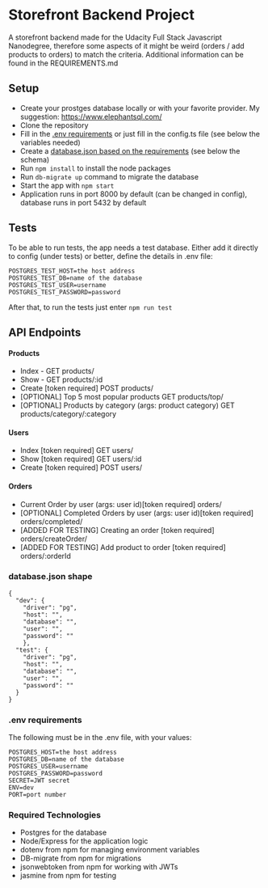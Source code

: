 # Storefront Backend Project

A storefront backend made for the Udacity Full Stack Javascript Nanodegree, therefore some aspects of it might be weird (orders / add products to orders) to match the criteria. Additional information can be found in the REQUIREMENTS.md

## Setup

- Create your prostges database locally or with your favorite provider. My suggestion: https://www.elephantsql.com/
- Clone the repository
- Fill in the [.env requirements](#.env) or just fill in the config.ts file (see below the variables needed)
- Create a [database.json based on the requirements](#database.json) (see below the schema)
- Run `npm install` to install the node packages
- Run `db-migrate up` command to migrate the database
- Start the app with `npm start`
- Application runs in port 8000 by default (can be changed in config), database runs in port 5432 by default

## Tests

To be able to run tests, the app needs a test database. Either add it directly to config (under tests) or better, define the details in .env file:

```
POSTGRES_TEST_HOST=the host address
POSTGRES_TEST_DB=name of the database
POSTGRES_TEST_USER=username
POSTGRES_TEST_PASSWORD=password
```

After that, to run the tests just enter `npm run test`

## API Endpoints

#### Products

- Index - GET products/
- Show - GET products/:id
- Create [token required] POST products/
- [OPTIONAL] Top 5 most popular products GET products/top/
- [OPTIONAL] Products by category (args: product category) GET products/category/:category

#### Users

- Index [token required] GET users/
- Show [token required] GET users/:id
- Create [token required] POST users/

#### Orders

- Current Order by user (args: user id)[token required] orders/
- [OPTIONAL] Completed Orders by user (args: user id)[token required] orders/completed/
- [ADDED FOR TESTING] Creating an order [token required] orders/createOrder/
- [ADDED FOR TESTING] Add product to order [token required] orders/:orderId

### database.json shape

```
{
  "dev": {
    "driver": "pg",
    "host": "",
    "database": "",
    "user": "",
    "password": ""
    },
  "test": {
    "driver": "pg",
    "host": "",
    "database": "",
    "user": "",
    "password": ""
  }
}
```

### .env requirements

The following must be in the .env file, with your values:

```
POSTGRES_HOST=the host address
POSTGRES_DB=name of the database
POSTGRES_USER=username
POSTGRES_PASSWORD=password
SECRET=JWT secret
ENV=dev
PORT=port number
```

### Required Technologies

- Postgres for the database
- Node/Express for the application logic
- dotenv from npm for managing environment variables
- DB-migrate from npm for migrations
- jsonwebtoken from npm for working with JWTs
- jasmine from npm for testing
